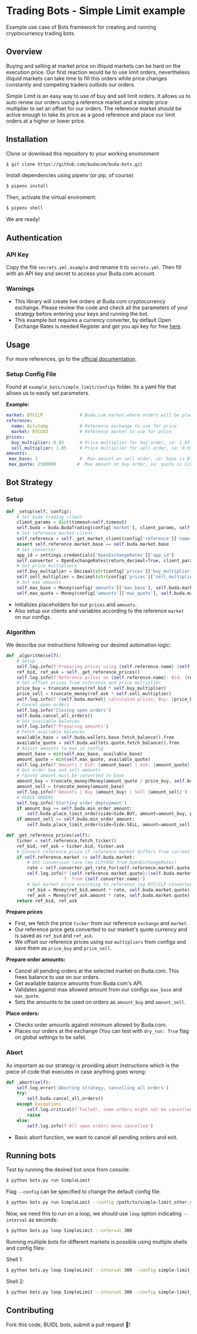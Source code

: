 # Trading Bots - Simple Limit example

Example use case of Bots framework for creating and running cryptocurrency trading bots.

## Overview

Buying and selling at market price on illiquid markets can be hard on the execution price. Our first reaction would be to use limit orders, nevertheless illiquid markets can take time to fill this orders while price changes constantly and competing traders outbids our orders.

Simple Limit is an easy way to use of buy and sell limit orders. It allows us to auto renew our orders using a reference market and a simple price multiplier to set an offset for our orders.
The reference market should be active enough to take its price as a good reference and place our limit orders at a higher or lower price.


## Installation

Clone or download this repository to your working environment
```bash
$ git clone https://github.com/budacom/buda-bots.git
```

Install dependencies using pipenv (or pip, of course)
```bash
$ pipenv install
```

Then, activate the virtual enviroment:
```bash
$ pipenv shell
```
We are ready!

## Authentication

### API Key

Copy the file `secrets.yml.example` and rename it to `secrets.yml`. Then fill with an API key and secret to access your Buda.com account.

### Warnings

- This library will create live orders at Buda.com cryptocurrency exchange. Please review the code and check all the parameters of your strategy before entering your keys and running the bot.
- This example bot requires a currency converter, by default Open Exchange Rates is needed Register and get you api key for free [here](https://openexchangerates.org/signup/free).


## Usage

For more references, go to the [official documentation](https://github.com/budacom/trading-bots/blob/master/README.md).

### Setup Config File

Found at `example_bots/simple_limit/configs` folder. Its a yaml file that allows us to easily set parameters.

**Example:**
```yml
market: BTCCLP              # Buda.com market where orders will be placed
reference:
  name: Bitstamp            # Reference exchange to use for price
  market: BTCUSD            # Reference market to use for price
prices:
  buy_multiplier: 0.95      # Price multiplier for buy order, ie: 1.05 is 5% above reference
  sell_multiplier: 1.05     # Price multiplier for sell order, ie: 0.95 is 5% under reference
amounts:
 max_base: 1                #  Max amount on sell order, ie: base is BTC on BTCCLP
 max_quote: 2500000        #  Max amount on buy order, ie: quote is CLP on BTCCLP
```

## Bot Strategy



### Setup

```python
def _setup(self, config):
    # Set buda trading client
    client_params = dict(timeout=self.timeout)
    self.buda = buda.BudaTrading(config['market'], client_params, self.dry_run, self.log, self.store)
    # Set reference market client
    self.reference = self._get_market_client(config['reference']['name'], config['reference']['market'])
    assert self.reference.market.base == self.buda.market.base
    # Set converter
    app_id = settings.credentials['OpenExchangeRates']['app_id']
    self.converter = OpenExchangeRates(return_decimal=True, client_params=dict(app_id=app_id))
    # Set price multipliers
    self.buy_multiplier = Decimal(str(config['prices']['buy_multiplier']))
    self.sell_multiplier = Decimal(str(config['prices']['sell_multiplier']))
    # Set max amounts
    self.max_base = Money(config['amounts']['max_base'], self.buda.market.base)
    self.max_quote = Money(config['amounts']['max_quote'], self.buda.market.quote)
```

- Initializes placeholders for our `prices` and `amounts`.
- Also setup our clients and variables according to the reference `market` on our configs.

### Algorithm

We describe our instructions following our desired automation logic:

```python
def _algorithm(self):
    # Setup
    self.log.info(f'Preparing prices using {self.reference.name} {self.reference.market.code}')
    ref_bid, ref_ask = self._get_reference_prices()
    self.log.info(f'Reference prices on {self.reference.name}: Bid: {ref_bid} Ask: {ref_ask}')
    # Set offset prices from reference and price multiplier
    price_buy = truncate_money(ref_bid * self.buy_multiplier)
    price_sell = truncate_money(ref_ask * self.sell_multiplier)
    self.log.info(f'{self.buda.market} calculated prices: Buy: {price_buy} Sell: {price_sell}')
    # Cancel open orders
    self.log.info('Closing open orders')
    self.buda.cancel_all_orders()
    # Get available balances
    self.log.info(f'Preparing amounts')
    # Fetch available balances
    available_base = self.buda.wallets.base.fetch_balance().free
    available_quote = self.buda.wallets.quote.fetch_balance().free
    # Adjust amounts to max in config
    amount_base = min(self.max_base, available_base)
    amount_quote = min(self.max_quote, available_quote)
    self.log.info(f'Amounts | Bid: {amount_base} | Ask: {amount_quote}')
    # Get order buy and sell amounts
    # *quote amount must be converted to base
    amount_buy = truncate_money(Money(amount_quote / price_buy, self.buda.market.base))
    amount_sell = truncate_money(amount_base)
    self.log.info(f'Amounts | Buy {amount_buy} | Sell {amount_sell}')
    # PLACE ORDERS
    self.log.info('Starting order deployment')
    if amount_buy >= self.buda.min_order_amount:
        self.buda.place_limit_order(side=Side.BUY, amount=amount_buy, price=price_buy)
    if amount_sell >= self.buda.min_order_amount:
        self.buda.place_limit_order(side=Side.SELL, amount=amount_sell, price=price_sell)

def _get_reference_prices(self):
    ticker = self.reference.fetch_ticker()
    ref_bid, ref_ask = ticker.bid, ticker.ask
    # Convert reference_price if reference market differs from current market
    if self.reference.market != self.buda.market:
        # Get conversion rate (eg CLP/USD from OpenExchangeRates)
        rate = self.converter.get_rate_for(self.reference.market.quote, self.buda.market.quote)
        self.log.info(f'{self.reference.market.quote}/{self.buda.market.quote} rate: {rate:.2f}'
                      f' from {self.converter.name}')
        # Get market price according to reference (eg BTC/CLP converted from converter's BTC/USD)
        ref_bid = Money(ref_bid.amount * rate, self.buda.market.quote)
        ref_ask = Money(ref_ask.amount * rate, self.buda.market.quote)
    return ref_bid, ref_ask
```


**Prepare prices**
- First, we fetch the price `ticker` from our reference `exchange` and `market`.
- Our reference price gets converted to our market's quote currency and is saved as `ref_bid` and `ref_ask`.
- We offset our reference prices using our `multipliers` from configs and save them as `price_buy` and `price_sell`.

**Prepare order amounts:**
- Cancel all pending orders at the selected market on Buda.com. This frees balance to use on our orders.
- Get available balance amounts from Buda.com's API.
- Validates against max allowed amount from our configs `max_base` and `max_quote`.
- Sets the amounts to be used on orders as `amount_buy` and `amount_sell`.

**Place orders:**
- Checks order amounts against minimum allowed by Buda.com.
- Places our orders at the exchange (You can test with `dry_run: True` flag on global settings to be safe).

### Abort

As important as our strategy is providing abort instructions which is the piece of code that executes in case anything goes wrong:

```python
def _abort(self):
    self.log.error('Aborting strategy, cancelling all orders')
    try:
        self.buda.cancel_all_orders()
    except Exception:
        self.log.critical(f'Failed!, some orders might not be cancelled')
        raise
    else:
        self.log.info(f'All open orders were cancelled')
```
- Basic abort function, we want to cancel all pending orders and exit.

## Running bots

Test by running the desired bot once from console:
```bash
$ python bots.py run SimpleLimit
```

Flag `--config` can be specified to change the default config file:
```bash
$ python bots.py run SimpleLimit --config /path/to/simple-limit_other.yml
```

Now, we need this to run on a loop, we should use `loop` option indicating `--interval` as seconds:
```bash
$ python bots.py loop SimpleLimit --interval 300
```

Running multiple bots for different markets is possible using multiple shells and config files:

Shell 1:
```bash
$ python bots.py loop SimpleLimit --interval 300 --config simple-limit_btcclp.yml
```
Shell 2:
```bash
$ python bots.py loop SimpleLimit --interval 300 --config simple-limit_ethclp.yml
```


## Contributing

Fork this code, BUIDL bots, submit a pull request :muscle:!
